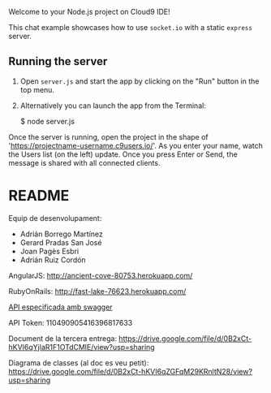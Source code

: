 Welcome to your Node.js project on Cloud9 IDE!

This chat example showcases how to use `socket.io` with a static `express` server.

## Running the server

1) Open `server.js` and start the app by clicking on the "Run" button in the top menu.

2) Alternatively you can launch the app from the Terminal:

    $ node server.js

Once the server is running, open the project in the shape of 'https://projectname-username.c9users.io/'. As you enter your name, watch the Users list (on the left) update. Once you press Enter or Send, the message is shared with all connected clients.


# README

Equip de desenvolupament:

* Adrián Borrego Martínez
* Gerard Pradas San José
* Joan Pagès Esbri
* Adrián Ruiz Cordón

AngularJS: http://ancient-cove-80753.herokuapp.com/

RubyOnRails: http://fast-lake-76623.herokuapp.com/

[API especificada amb swagger](https://drive.google.com/file/d/0B7BMaLyaJJnXYUJBTTFlM1BIVEU/view?usp=sharing)

API Token: 110490905416396817633

Document de la tercera entrega: https://drive.google.com/file/d/0B2xCt-hKVI6qYjlaR1F1OTdCMlE/view?usp=sharing

Diagrama de classes (al doc es veu petit): https://drive.google.com/file/d/0B2xCt-hKVI6qZGFqM29KRnltN28/view?usp=sharing